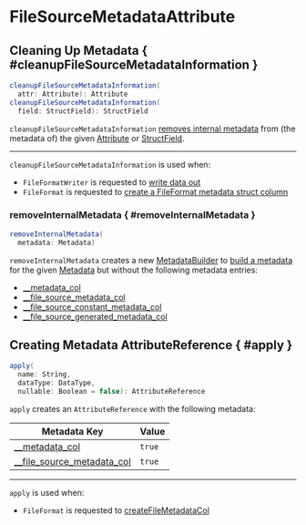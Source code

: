 # FileSourceMetadataAttribute

## Cleaning Up Metadata { #cleanupFileSourceMetadataInformation }

```scala
cleanupFileSourceMetadataInformation(
  attr: Attribute): Attribute
cleanupFileSourceMetadataInformation(
  field: StructField): StructField
```

`cleanupFileSourceMetadataInformation` [removes internal metadata](#removeInternalMetadata) from (the metadata of) the given [Attribute](../expressions/Attribute.md) or [StructField](../types/StructField.md).

---

`cleanupFileSourceMetadataInformation` is used when:

* `FileFormatWriter` is requested to [write data out](../connectors/FileFormatWriter.md#write)
* `FileFormat` is requested to [create a FileFormat metadata struct column](../connectors/FileFormat.md#createFileMetadataCol)

### removeInternalMetadata { #removeInternalMetadata }

```scala
removeInternalMetadata(
  metadata: Metadata)
```

`removeInternalMetadata` creates a new [MetadataBuilder](../types/MetadataBuilder.md) to [build a metadata](../types/MetadataBuilder.md#build) for the given [Metadata](../types/Metadata.md) but without the following metadata entries:

* [__metadata_col](#METADATA_COL_ATTR_KEY)
* [__file_source_metadata_col](#FILE_SOURCE_METADATA_COL_ATTR_KEY)
* [__file_source_constant_metadata_col](FileSourceConstantMetadataAttribute.md#FILE_SOURCE_CONSTANT_METADATA_COL_ATTR_KEY)
* [__file_source_generated_metadata_col](FileSourceConstantMetadataAttribute.md#FILE_SOURCE_GENERATED_METADATA_COL_ATTR_KEY)

## Creating Metadata AttributeReference { #apply }

```scala
apply(
  name: String,
  dataType: DataType,
  nullable: Boolean = false): AttributeReference
```

`apply` creates an `AttributeReference` with the following metadata:

Metadata Key | Value
-------------|------
 [__metadata_col](#METADATA_COL_ATTR_KEY) | `true`
 [__file_source_metadata_col](#FILE_SOURCE_METADATA_COL_ATTR_KEY) | `true`

---

`apply` is used when:

* `FileFormat` is requested to [createFileMetadataCol](../connectors/FileFormat.md#createFileMetadataCol)

